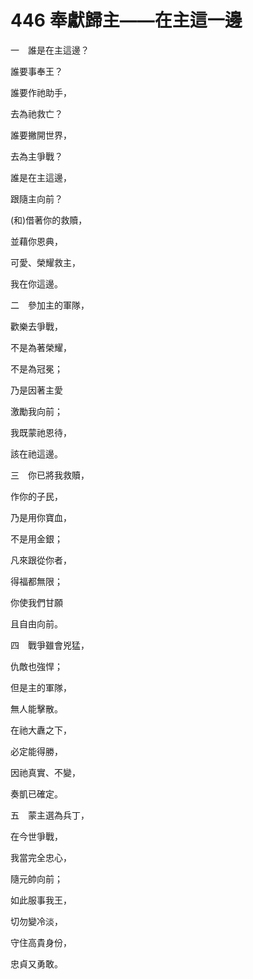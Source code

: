 # 446 奉獻歸主——在主這一邊

一　誰是在主這邊？

誰要事奉王？

誰要作祂助手，

去為祂救亡？

誰要撇開世界，

去為主爭戰？

誰是在主這邊，

跟隨主向前？

(和)借著你的救贖，

並藉你恩典，

可愛、榮耀救主，

我在你這邊。

二　參加主的軍隊，

歡樂去爭戰，

不是為著榮耀，

不是為冠冕；

乃是因著主愛

激勵我向前；

我既蒙祂恩待，

該在祂這邊。

三　你已將我救贖，

作你的子民，

乃是用你寶血，

不是用金銀；

凡來跟從你者，

得福都無限；

你使我們甘願

且自由向前。

四　戰爭雖會兇猛，

仇敵也強悍；

但是主的軍隊，

無人能擊散。

在祂大纛之下，

必定能得勝，

因祂真實、不變，

奏凱已確定。

五　蒙主選為兵丁，

在今世爭戰，

我當完全忠心，

隨元帥向前；

如此服事我王，

切勿變冷淡，

守住高貴身份，

忠貞又勇敢。

